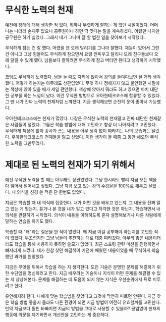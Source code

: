 # 무식한 노력의 천재

예전에 장래에 대해 생각한 적 있다. 뭐하나 뚜렷하게 잘하는 게 없던 시절이었다. 어머니는 나더러 손재주 없으니 공무원이나 하면 딱 맞다는 말을 계속하셨다. 어렸던 나지만 공무원은 하기 싫었다. 그래서 내가 그나마 잘 할 법한 일을 찾아보기 시작했다.

무식하게 참는 건 잘 했다. 어렸을 땐 오래 달리기를 그나마 잘했다. 재능이 있어서 그런 건 아니고 그냥 힘들어도 무식하게 참으면서 요령 안피우고 달리니 또래 친구들보다 오래 달릴 수 있게 됐다. 남들보다 잘하려면 무식하게 참고 버티면 된다고 생각하기 시작했다.

코딩도 무식하게 노력했다. 남들 놀 때도 자리에 앉아서 강의를 들여다보면 될 거라 생각했다. 어떻게 하는지는 아무래도 상관없었다. 무엇 하나 정해지지 않고 불안했던 시절에는 책상에 앉아 있을 때가 제일 편안했다. 책상에 앉아서 뭐라도 하고 있으면 마치 대단한 공부를 하는 느낌이 났다. 이런 무식한 방법으로 우아한테크코스에 합류할 수 있었다. 그 땐 내가 진짜 노력의 천재처럼 느껴졌다. 지금 생각해보면 순전히 운이 좋아서 가능했다.

우아한테크코스에는 천재가 많았다. 나같은 무식한 노력의 천재말고 진짜 대단한 천재같은 사람들이 널렸다. 그들은 학습 방법에 대해 고민하고 항상 더 나아지려고 고민했다. 무식하게 책상에 앉아 강사가 쓰는 내용을 아무 생각 없이 따라치는 나의 모습과는 달랐다. 우아한테크코스의 천재들을 닮고 싶었다. 이런 생각이 들 때쯤 그 동안 해오던 무식한 노력을 그만두었다.

# 제대로 된 노력의 천재가 되기 위해서

예전 무식한 노력을 할 때는 아무래도 상관없었다. 그냥 한시라도 빨리 지금 보는 책을 다 읽어서 털어내고 싶었다. 그냥 지금 보고 있는 강의 수강율을 100%로 채우고 싶었다. 내 의식을 신경 쓴 적은 단 한번도 없었다. 

지금은  학습할 때 내 의식에 집중한다. 내가 어떤 것을 배우고 있는지. 그 내용을 진짜 알고 있는 게 맞는지. 듣거나 본 것을 내가 알고 있다고 착각한 것은 아닌지. 학습하면서 내 의식을 관찰하기 시작했다. 의식이 내용을 이해하도록 혼자 설명해보거나 다른 사람에게 말하는 연습을 하기도 했다.

학습할 때 "왜"라는 질문을 한 적이 없었다. 왜 지금 이걸 공부해야 하는지를 고민한 적이 없었다. 부끄럽지만 그냥 남들이 추천하는 대로 대충 따라갔다. 아무리 좋은 내용이더라도 학습을 통해 사용하지 못하면 쓸모가 없었다. 최근 스프링 관련 미션을 진행하면서 뼈저리게 느꼈다. 내가 한참 찾던 해결책이 예전에 배웠던 내용이었을 때 무식하게 학습했던 과거를 원망했다. 

지금은 무엇을 위해서 학습을 하는 지 생각한다. 모든 기술은 분명한 문제를 해결하기 위한 수단임을 명심하려고 한다. 지금 배우려는 기술이나 지식이 어떤 문제를 해결할 수 있는 지 상상해본다. 문제를 해결하는 데 도움이 되지 않는 지식은 우선순위에서 뒤로 미루려고 한다.

유연해지려 한다. 나에게 맞는 학습법을 찾았다고 그것에 막연히 따르면 안된다. 지금 찾은 학습 방법 좋을지 몰라도 다른 환경이 되면 지금 방법이 여전히 유효할까를 고민한다. 만약 지금보다 훨씬 바빠지면 지금의 방법을 그대로 사용할 수 있을까? 끊임없이 현재의 행동에 의문을 제기하면서 개선안을 고민하는 게 중요하다.